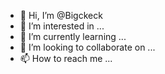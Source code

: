 - 👋 Hi, I’m @Bigckeck
- 👀 I’m interested in ...
- 🌱 I’m currently learning ...
- 💞️ I’m looking to collaborate on ...
- 📫 How to reach me ...

<!---
Bigckeck/Bigckeck is a ✨ special ✨ repository because its `README.md` (this file) appears on your GitHub profile.
You can click the Preview link to take a look at your changes.
--->
